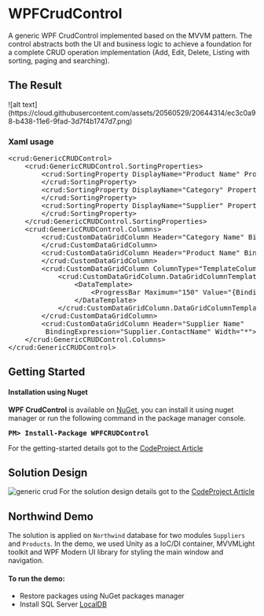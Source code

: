 # WPFCrudControl
A generic WPF CrudControl implemented based on the MVVM pattern. The control abstracts both the UI and business logic to achieve a foundation for a complete CRUD operation implementation (Add, Edit, Delete, Listing with sorting, paging and searching).

<h2>The Result</h2>
![alt text](https://cloud.githubusercontent.com/assets/20560529/20644314/ec3c0a98-b438-11e6-9fad-3d7f4b1747d7.png)

<h3>Xaml usage</h3>

<pre lang="xml">
&lt;crud:GenericCRUDControl&gt;
    &lt;crud:GenericCRUDControl.SortingProperties&gt;
        &lt;crud:SortingProperty DisplayName=&quot;Product Name&quot; PropertyPath=&quot;ProductName&quot;&gt;
        &lt;/crud:SortingProperty&gt;
        &lt;crud:SortingProperty DisplayName=&quot;Category&quot; PropertyPath=&quot;Category.CategoryName&quot;&gt;
        &lt;/crud:SortingProperty&gt;
        &lt;crud:SortingProperty DisplayName=&quot;Supplier&quot; PropertyPath=&quot;Supplier.ContactName&quot;&gt;
        &lt;/crud:SortingProperty&gt;
    &lt;/crud:GenericCRUDControl.SortingProperties&gt;
    &lt;crud:GenericCRUDControl.Columns&gt;
        &lt;crud:CustomDataGridColumn Header=&quot;Category Name&quot; BindingExpression=&quot;Category.CategoryName&quot;&gt;
        &lt;/crud:CustomDataGridColumn&gt;
        &lt;crud:CustomDataGridColumn Header=&quot;Product Name&quot; BindingExpression=&quot;ProductName&quot;&gt;
        &lt;/crud:CustomDataGridColumn&gt;
        &lt;crud:CustomDataGridColumn ColumnType=&quot;TemplateColumn&quot; Header=&quot;Stock&quot;&gt;
            &lt;crud:CustomDataGridColumn.DataGridColumnTemplate&gt;
                &lt;DataTemplate&gt;
                    &lt;ProgressBar Maximum=&quot;150&quot; Value=&quot;{Binding UnitsInStock}&quot;&gt;&lt;/ProgressBar&gt;
                &lt;/DataTemplate&gt;
            &lt;/crud:CustomDataGridColumn.DataGridColumnTemplate&gt;
        &lt;/crud:CustomDataGridColumn&gt;
        &lt;crud:CustomDataGridColumn Header=&quot;Supplier Name&quot; 
         BindingExpression=&quot;Supplier.ContactName&quot; Width=&quot;*&quot;&gt;&lt;/crud:CustomDataGridColumn&gt;
    &lt;/crud:GenericCRUDControl.Columns&gt;
&lt;/crud:GenericCRUDControl&gt;</pre>

<h2>Getting Started</h2>

<h4>Installation using Nuget&nbsp;</h4>

<p><strong>WPF CrudControl</strong> is available on <a href="https://www.nuget.org/packages/WPFCRUDControl" target="_blank">NuGet</a>, you can install it using nuget manager or run the following command in the package manager console.</p>

<pre class="notranslate" id="pre201990" lang="text" style="margin-removed 0px;">
<b>PM&gt; Install-Package WPFCRUDControl</b></pre>
For the getting-started details got to the <a href="https://www.codeproject.com/articles/1118762/generic-wpf-crud-control-getting-started">CodeProject Article</a>
<h2>Solution Design</h2>

![generic crud](https://cloud.githubusercontent.com/assets/20560529/20644254/3665bb8e-b437-11e6-90e9-4ecbb0565e5f.png)
For the solution design details got to the <a href="https://www.codeproject.com/Articles/1042837/Generic-WPF-CRUD-Control-Solution-Design">CodeProject Article</a>
<h2>Northwind Demo</h2>

<p>The solution is applied on <code>Northwind</code> database for two modules <code>Suppliers</code> and <code>Products</code>. In the demo, we used Unity as a IoC/DI container, MVVMLight toolkit and WPF Modern UI library for styling the main window and navigation.</p>

<h4>To run the demo:</h4>

<ul>
	<li>Restore packages using NuGet packages manager</li>
	<li>Install SQL Server <a href="https://www.microsoft.com/en-us/download/details.aspx?id=29062" target="_blank">LocalDB</a></li>
</ul>
